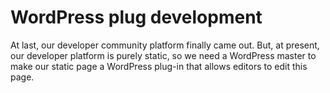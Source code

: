# WordPress plug development
At last, our developer community platform finally came out. But, at present, our developer platform is purely static, so we need a WordPress master to make our static page a WordPress plug-in that allows editors to edit this page.
